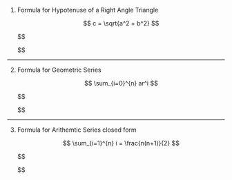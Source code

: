 1. Formula for Hypotenuse of a Right Angle Triangle

   $$
   c = \sqrt{a^2 + b^2}
   $$

   $$


   $$

---

2. Formula for Geometric Series

   $$
   \sum_{i=0}^{n} ar^i
   $$

   $$


   $$

---

3. Formula for Arithemtic Series closed form

   $$
   \sum_{i=1}^{n} i = \frac{n(n+1)}{2}
   $$

   $$


   $$
